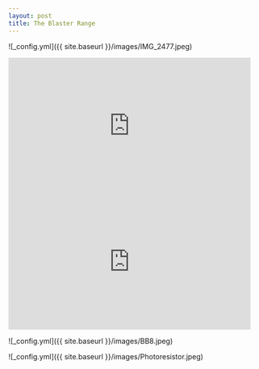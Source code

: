 ```yaml
---
layout: post
title: The Blaster Range
---
```


![_config.yml]({{ site.baseurl }}/images/IMG_2477.jpeg)

<!-- Import the component -->
<script type="module" src="https://unpkg.com/@google/model-viewer/dist/model-viewer.js"></script>
<script nomodule src="https://unpkg.com/@google/model-viewer/dist/model-viewer-legacy.js"></script>

<!-- Use it like any other HTML element -->
<model-viewer src="/images/Blaster2.glb" alt="A 3D model of an astronaut" auto-rotate camera-controls></model-viewer>

<iframe src="https://giphy.com/embed/KxcReDBr0nvoCLhdb6" width="480" height="270" frameBorder="0" class="giphy-embed" allowFullScreen></iframe>

<iframe src="https://giphy.com/embed/Jrk4fP8SxeOLYnyfVB" width="480" height="270" frameBorder="0" class="giphy-embed" allowFullScreen></iframe>

![_config.yml]({{ site.baseurl }}/images/BB8.jpeg)

![_config.yml]({{ site.baseurl }}/images/Photoresistor.jpeg)
